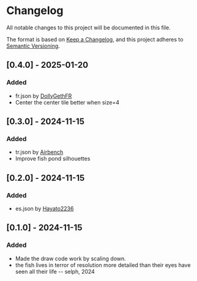 # Changelog

All notable changes to this project will be documented in this file.

The format is based on [Keep a Changelog](https://keepachangelog.com/en/1.1.0/), and this project adheres to [Semantic Versioning](https://semver.org/spec/v2.0.0.html).

## [0.4.0] - 2025-01-20

### Added

- fr.json by [DollyGethFR](https://next.nexusmods.com/profile/DollyGethFR)
- Center the center tile better when size=4


## [0.3.0] - 2024-11-15

### Added

- tr.json by [Airbench](https://next.nexusmods.com/profile/Airbench)
- Improve fish pond silhouettes

## [0.2.0] - 2024-11-15

### Added

- es.json by [Hayato2236](https://next.nexusmods.com/profile/Hayato2236)

## [0.1.0] - 2024-11-15

### Added

- Made the draw code work by scaling down.
- the fish lives in terror of resolution more detailed than their eyes have seen all their life -- selph, 2024
